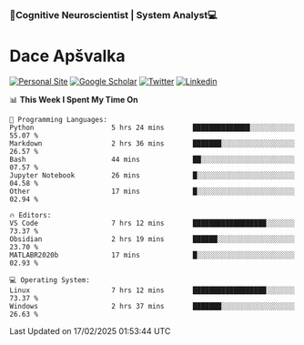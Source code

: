 ### 🧠Cognitive Neuroscientist | System Analyst💻
# Dace Apšvalka

[![Personal Site](https://img.shields.io/badge/website-teal?style=for-the-badge&logo=About.me&logoColor=white)](https://dcdace.net/)
[![Google Scholar](https://img.shields.io/badge/Scholar-yellow?style=for-the-badge&logo=googlescholar&logoColor=ffffff)](https://scholar.google.com/citations?hl=en&user=W8q0HBkAAAAJ&view_op=list_works&sortby=pubdate)
[![Twitter](https://img.shields.io/badge/Twitter-1DA1F2?logo=twitter&logoColor=white&style=for-the-badge)](https://twitter.com/dcdace)
[![Linkedin](https://img.shields.io/badge/linkedin-0077B5?logo=linkedin&logoColor=white&style=for-the-badge)](https://www.linkedin.com/in/dace-apsvalka/)

<!--
[![Dace's wakatime stats](https://github-readme-stats.vercel.app/api/wakatime?username=dcdace&theme=react&layout=compact&custom_title=Coding+past+7+days&v=2)](https://github.com/dcdace/dcdace)


[![github](https://img.shields.io/github/followers/dcdace?logo=github&style=plastic)](https://github.com/dcdace?tab=followers "GitHub followers")
[![wakatime](https://wakatime.com/badge/user/6e7556d3-b1db-4eef-a7e8-9bad735fc27e.svg?style=plastic?v=2)](https://wakatime.com/@6e7556d3-b1db-4eef-a7e8-9bad735fc27e "Total time coded since Feb 28 2022")

[![twitter](https://img.shields.io/twitter/follow/dcdace?label=followers&logo=twitter&color=%23007ec6&style=plastic)](https://twitter.com/dcdace "Twitter followers")

[![Dace's languages](https://github-readme-stats-one-nu-13.vercel.app/api/top-langs/?username=dcdace&langs_count=10&theme=nord&layout=compact)](https://github.com/anuraghazra/github-readme-stats) 
[![Dace's GitHub stats](https://github-readme-stats-one-nu-13.vercel.app/api?username=dcdace&theme=dracula&hide=prs,issues&count_private=true&show_icons=true&hide_rank=true&include_all_commits=true&hide_title=false&custom_title=GitHub+Stats)](https://github.com/anuraghazra/github-readme-stats)
-->

<!--START_SECTION:waka-->
📊 **This Week I Spent My Time On** 

```text
💬 Programming Languages: 
Python                   5 hrs 24 mins       ██████████████░░░░░░░░░░░   55.07 % 
Markdown                 2 hrs 36 mins       ███████░░░░░░░░░░░░░░░░░░   26.57 % 
Bash                     44 mins             ██░░░░░░░░░░░░░░░░░░░░░░░   07.57 % 
Jupyter Notebook         26 mins             █░░░░░░░░░░░░░░░░░░░░░░░░   04.58 % 
Other                    17 mins             █░░░░░░░░░░░░░░░░░░░░░░░░   02.94 % 

🔥 Editors: 
VS Code                  7 hrs 12 mins       ██████████████████░░░░░░░   73.37 % 
Obsidian                 2 hrs 19 mins       ██████░░░░░░░░░░░░░░░░░░░   23.70 % 
MATLABR2020b             17 mins             █░░░░░░░░░░░░░░░░░░░░░░░░   02.93 % 

💻 Operating System: 
Linux                    7 hrs 12 mins       ██████████████████░░░░░░░   73.37 % 
Windows                  2 hrs 37 mins       ███████░░░░░░░░░░░░░░░░░░   26.63 % 
```


 Last Updated on 17/02/2025 01:53:44 UTC
<!--END_SECTION:waka-->

